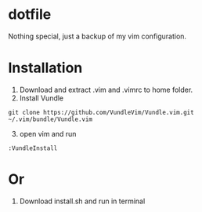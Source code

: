 # dotfile
Nothing special, just a backup of my vim configuration.

# Installation
1. Download and extract .vim and .vimrc to home folder.
2. Install Vundle
```
git clone https://github.com/VundleVim/Vundle.vim.git ~/.vim/bundle/Vundle.vim
```
3. open vim and run 
```
:VundleInstall
```
# Or
1. Download install.sh and run in terminal



